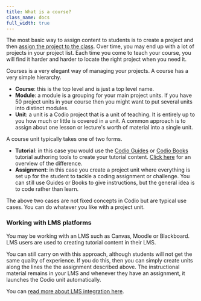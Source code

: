 ```yaml
---
title: What is a course?
class_name: docs
full_width: true
---
```


The most basic way to assign content to students is to create a project and then [assign the project to the class](/docs/classes/unitmanagement/assign-project). Over time, you may end up with a lot of projects in your project list. Each time you come to teach your course, you will find it harder and harder to locate the right project when you need it.

Courses is a very elegant way of managing your projects. A course has a very simple hierarchy.

- **Course**: this is the top level and is just a top level name.
- **Module**: a module is a grouping for your main project units. If you have 50 project units in your course then you might want to put several units into distinct modules.
- **Unit**: a unit is a Codio project that is a unit of teaching. It is entirely up to you how much or little is covered in a unit. A common approach is to assign about one lesson or lecture's worth of material into a single unit.

A course unit typically takes one of two forms.

- **Tutorial**: in this case you would use the [Codio Guides](/docs/content/authoring/guides) or [Codio Books](/docs/content/authoring/books) tutorial authoring tools to create your tutorial content. [Click here](/docs/content/authoring/books-v-guides) for an overview of the difference.
- **Assignment**: in this case you create a project unit where everything is set up for the student to tackle a coding assignment or challenge. You can still use Guides or Books to give instructions, but the general idea is to code rather than learn.

The above two cases are not fixed concepts in Codio but are typical use cases. You can do whatever you like with a project unit.

### Working with LMS platforms
You may be working with an LMS such as Canvas, Moodle or Blackboard. LMS users are used to creating tutorial content in their LMS. 

You can still carry on with this approach, although students will not get the same quality of experience. If you do this, then you can simply create units along the lines the the assignment described above. The instructional material remains in your LMS and whenever they have an assignment, it launches the Codio unit automatically.

You can [read more about LMS integration here](/docs/classes/lti).